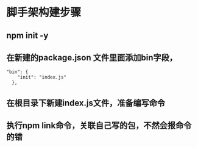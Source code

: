 # 脚手架构建步骤
## npm init -y
## 在新建的package.json 文件里面添加bin字段，
```
"bin": {
    "init": "index.js"
  },
```
## 在根目录下新建index.js文件，准备编写命令
## 执行npm link命令，关联自己写的包，不然会报命令的错

